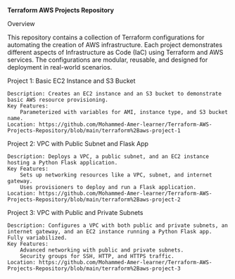 **Terraform AWS Projects Repository**

Overview

This repository contains a collection of Terraform configurations for automating the creation of AWS infrastructure. Each project demonstrates different aspects of Infrastructure as Code (IaC) using Terraform and AWS services. The configurations are modular, reusable, and designed for deployment in real-world scenarios.

Project 1: Basic EC2 Instance and S3 Bucket

    Description: Creates an EC2 instance and an S3 bucket to demonstrate basic AWS resource provisioning.
    Key Features:
        Parameterized with variables for AMI, instance type, and S3 bucket name.
    Location: https://github.com/Mohammed-Amer-learner/Terraform-AWS-Projects-Repository/blob/main/terraform%2Baws-project-1

Project 2: VPC with Public Subnet and Flask App

    Description: Deploys a VPC, a public subnet, and an EC2 instance hosting a Python Flask application.
    Key Features:
        Sets up networking resources like a VPC, subnet, and internet gateway.
        Uses provisioners to deploy and run a Flask application.
    Location: https://github.com/Mohammed-Amer-learner/Terraform-AWS-Projects-Repository/blob/main/terraform%2Baws-project-2

Project 3: VPC with Public and Private Subnets

    Description: Configures a VPC with both public and private subnets, an internet gateway, and an EC2 instance running a Python Flask app. Fully variabilized.
    Key Features:
        Advanced networking with public and private subnets.
        Security groups for SSH, HTTP, and HTTPS traffic.
    Location: https://github.com/Mohammed-Amer-learner/Terraform-AWS-Projects-Repository/blob/main/terraform%2Baws-project-3
